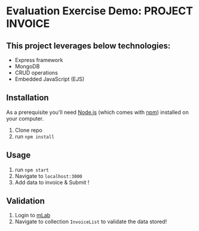 # Evaluation Exercise Demo: PROJECT INVOICE

## This project leverages below technologies:

* Express framework
* MongoDB
* CRUD operations
* Embedded JavaScript (EJS)


## Installation

As a prerequisite you'll need [Node.js](https://nodejs.org/en/download/) (which comes with [npm](http://npmjs.com)) installed on your computer. 

1. Clone repo
2. run `npm install` 

## Usage 

1. run `npm start`
2. Navigate to `localhost:3000`
3. Add data to invoice & Submit !

## Validation

1. Login to [mLab](https://mlab.com/login/)
2. Navigate to collection `InvoiceList` to validate the data stored!
